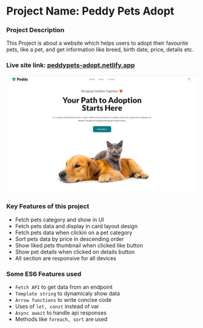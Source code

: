 # Project Name: Peddy Pets Adopt

### Project Description
This Project is about a website which helps users to adopt their favourite pets, like a pet, and get information like breed, birth date, price, details etc.

### Live site link: [peddypets-adopt.netlify.app](https://peddypets-adopt.netlify.app/)

![Screenshot of peddy pets website](./assets/screenshot.png)

### Key Features of this project
- Fetch pets category and show in UI
- Fetch pets data and display in card layout design
- Fetch pets data when clickin on a pet category
- Sort pets data by price in descending order
- Show liked pets thumbnail when clicked like button
- Show pet details when clicked on details button
- All section are responsive for all devices

### Some ES6 Features used
- `Fetch API` to get data from an endpoint
- `Template string` to dynamicaly show data
- `Arrow functions` to write concise code
- Uses of `let, const` instead of var
- `Async await` to handle api responses
- Methods like `foreach, sort` are used